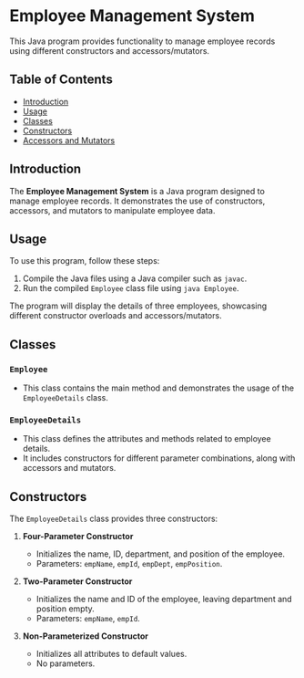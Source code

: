 # Employee Management System

This Java program provides functionality to manage employee records using different constructors and accessors/mutators.

## Table of Contents
- [Introduction](#introduction)
- [Usage](#usage)
- [Classes](#classes)
- [Constructors](#constructors)
- [Accessors and Mutators](#accessors-and-mutators)

## Introduction

The **Employee Management System** is a Java program designed to manage employee records. It demonstrates the use of constructors, accessors, and mutators to manipulate employee data.

## Usage

To use this program, follow these steps:

1. Compile the Java files using a Java compiler such as `javac`.
2. Run the compiled `Employee` class file using `java Employee`.

The program will display the details of three employees, showcasing different constructor overloads and accessors/mutators.

## Classes

### `Employee`
- This class contains the main method and demonstrates the usage of the `EmployeeDetails` class.

### `EmployeeDetails`
- This class defines the attributes and methods related to employee details.
- It includes constructors for different parameter combinations, along with accessors and mutators.

## Constructors

The `EmployeeDetails` class provides three constructors:

1. **Four-Parameter Constructor**
   - Initializes the name, ID, department, and position of the employee.
   - Parameters: `empName`, `empId`, `empDept`, `empPosition`.

2. **Two-Parameter Constructor**
   - Initializes the name and ID of the employee, leaving department and position empty.
   - Parameters: `empName`, `empId`.

3. **Non-Parameterized Constructor**
   - Initializes all attributes to default values.
   - No parameters.
